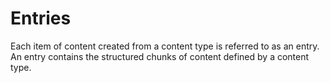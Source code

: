 # Entries
Each item of content created from a content type is referred to as an entry. An entry contains the structured chunks of content defined by a content type.
